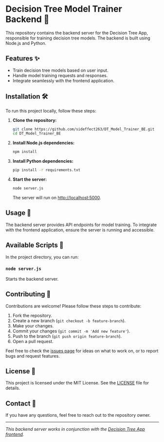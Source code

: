 # Decision Tree Model Trainer Backend 🧠

This repository contains the backend server for the Decision Tree App, responsible for training decision tree models. The backend is built using Node.js and Python.

## Features ✨

- Train decision tree models based on user input.
- Handle model training requests and responses.
- Integrate seamlessly with the frontend application.

## Installation 🛠️

To run this project locally, follow these steps:

1. **Clone the repository:**
    ```sh
    git clone https://github.com/sideffect263/DT_Model_Trainer_BE.git
    cd DT_Model_Trainer_BE
    ```

2. **Install Node.js dependencies:**
    ```sh
    npm install
    ```

3. **Install Python dependencies:**
    ```sh
    pip install -r requirements.txt
    ```

4. **Start the server:**
    ```sh
    node server.js
    ```
    The server will run on [http://localhost:5000](http://localhost:5000).

## Usage 🚀

The backend server provides API endpoints for model training. To integrate with the frontend application, ensure the server is running and accessible.

## Available Scripts 📜

In the project directory, you can run:

### `node server.js`
Starts the backend server.

## Contributing 🤝

Contributions are welcome! Please follow these steps to contribute:

1. Fork the repository.
2. Create a new branch (`git checkout -b feature-branch`).
3. Make your changes.
4. Commit your changes (`git commit -m 'Add new feature'`).
5. Push to the branch (`git push origin feature-branch`).
6. Open a pull request.

Feel free to check the [issues page](https://github.com/sideffect263/DT_Model_Trainer_BE/issues) for ideas on what to work on, or to report bugs and request features.

## License 📄

This project is licensed under the MIT License. See the [LICENSE](LICENSE) file for details.

## Contact 📧

If you have any questions, feel free to reach out to the repository owner.

---

*This backend server works in conjunction with the [Decision Tree App frontend](https://github.com/sideffect263/decision-tree-app).*
